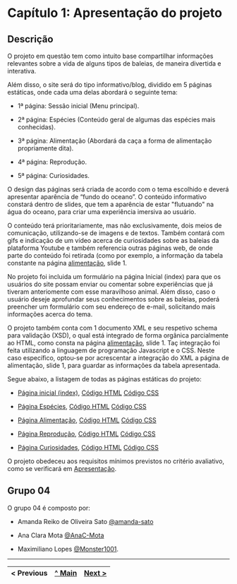 # Capítulo 1: Apresentação do projeto

## Descrição

 O projeto em questão tem como intuito base compartilhar informações relevantes sobre a vida de alguns tipos de baleias, de maneira divertida e interativa. 

Além disso, o site será do tipo informativo/blog, dividido em 5 páginas estáticas, onde cada uma delas abordará o seguinte tema: 

-  1ª página: Sessão inicial (Menu principal).

-  2ª página: Espécies (Conteúdo geral de algumas das espécies mais conhecidas).
  
-  3ª página: Alimentação (Abordará da caça a forma de alimentação propriamente dita).
  
-  4ª página: Reprodução.
  
-  5ª página: Curiosidades.

O design das páginas será criada de acordo com o tema escolhido e deverá apresentar aparência de “fundo do oceano”. O conteúdo informativo constará dentro de slides, que tem a aparência de estar "flutuando" na água do oceano, para criar uma experiência imersiva ao usuário. 

O conteúdo terá prioritariamente, mas não exclusivamente, dois meios de comunicação, utilizando-se de imagens e de textos. Também contará com gifs e indicação de um vídeo acerca de curiosidades sobre as baleias da plataforma Youtube e também referencia outras páginas web, de onde parte do conteúdo foi retirada (como por exemplo, a informação da tabela constante na página [alimentação](https://tiwm22-ti-g04.netlify.app/pages/alimentacao.html), slide 1. 

No projeto foi incluida um formulário na página Inicial (index) para que os usuários do site possam enviar ou comentar sobre experiências que já tiveram anteriomente com esse maravilhoso animal. Além disso, caso o usuário deseje aprofundar seus conhecimentos sobre as baleias, poderá preencher um formulário com seu endereço de e-mail, solicitando mais informações acerca do tema. 

O projeto também conta com 1 documento XML e seu respetivo schema para validação (XSD), o qual está integrado de forma orgânica parcialmente ao HTML, como consta na página [alimentação](https://tiwm22-ti-g04.netlify.app/pages/alimentacao.html), slide 1. Taç integração foi feita utilizando a linguagem de programação Javascript e o CSS. Neste caso específico, optou-se por acrescentar a integração do XML a página de alimentação, slide 1, para guardar as informações da tabela apresentada. 

Segue abaixo, a listagem de todas as páginas estáticas do projeto:

- [Página inicial (index)](https://tiwm22-ti-g04.netlify.app/index.html), [Código HTML](../src/index.html) [Código CSS](../src/styles/index.css)

- [Página Espécies](https://tiwm22-ti-g04.netlify.app/pages/especies.html), [Código HTML](../src/pages/especies.html) [Código CSS](../src/styles/escecies.css)

- [Página Alimentação](https://tiwm22-ti-g04.netlify.app/pages/alimentacao.html), [Código HTML](../src/pages/alimentacao.html) [Código CSS](../src/styles/alimentacao.css)

- [Página Reprodução](https://tiwm22-ti-g04.netlify.app/pages/reproducao.html), [Código HTML](../src/pages/reproducao.html) [Código CSS](../src/styles/common.css)

- [Página Curiosidades](https://tiwm22-ti-g04.netlify.app/pages/curiosidades.html), [Código HTML](../src/pages/curiosidades.html) [Código CSS](../src/styles/common.css)


O projeto obedeceu aos requisitos mínimos previstos no critério avaliativo, como se verificará em [Apresentação](Apresenta%C3%A7%C3%A3o.md). 



## Grupo 04

O grupo 04 é composto por:

* Amanda Reiko de Oliveira Sato [@amanda-sato](https://github.com/amanda-sato)
  
* Ana Clara Mota [@AnaC-Mota](https://github.com/AnaC-Mota)
  
* Maximiliano Lopes [@Monster1001](https://github.com/Monster1001).



---

< Previous | [^ Main](../README.md) | [Next >](Protótipo_e_mapa_site.md)
:--- | :---: | ---: 